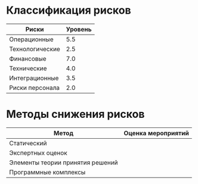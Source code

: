 # Классификация рисков

| Риски | Уровень |
|--     |--       |
| Операционные | 5.5|
| Технологические | 2.5|
| Финансовые | 7.0|
| Технические | 4.0|
| Интеграционные | 3.5|
| Риски персонала | 2.0|

# Методы снижения рисков

| Метод | Оценка мероприятий |
|--     |--                  |
| Статический |  |
| Экспертных оценок | |
| Элементы теории принятия решений| |
| Программные комплексы | |
